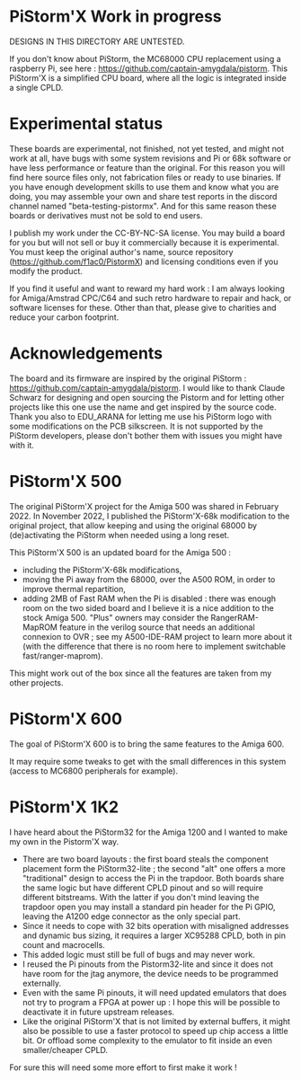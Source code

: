 # PiStorm'X Work in progress

DESIGNS IN THIS DIRECTORY ARE UNTESTED.

If you don't know about PiStorm, the MC68000 CPU replacement using a raspberry Pi, see here : https://github.com/captain-amygdala/pistorm. This PiStorm'X is a simplified CPU board, where all the logic is integrated inside a single CPLD.

# Experimental status
These boards are experimental, not finished, not yet tested, and might not work at all, have bugs with some system revisions and Pi or 68k software or have less performance or feature than the original. For this reason you will find here source files only, not fabrication files or ready to use binaries. If you have enough development skills to use them and know what you are doing, you may assemble your own and share test reports in the discord channel named "beta-testing-pistormx". And for this same reason these boards or derivatives must not be sold to end users.

I publish my work under the CC-BY-NC-SA license. You may build a board for you but will not sell or buy it commercially because it is experimental. You must keep the original author's name, source repository (https://github.com/f1ac0/PistormX) and licensing conditions even if you modify the product.

If you find it useful and want to reward my hard work : I am always looking for Amiga/Amstrad CPC/C64 and such retro hardware to repair and hack, or software licenses for these. Other than that, please give to charities and reduce your carbon footprint.

# Acknowledgements
The board and its firmware are inspired by the original PiStorm : https://github.com/captain-amygdala/pistorm.
I would like to thank Claude Schwarz for designing and open sourcing the Pistorm and for letting other projects like this one use the name and get inspired by the source code.
Thank you also to EDU_ARANA for letting me use his PiStorm logo with some modifications on the PCB silkscreen.
It is not supported by the PiStorm developers, please don't bother them with issues you might have with it.

# PiStorm'X 500
The original PiStorm'X project for the Amiga 500 was shared in February 2022. In November 2022, I published the PiStorm'X-68k modification to the original project, that allow keeping and using the original 68000 by (de)activating the PiStorm when needed using a long reset.

This PiStorm'X 500 is an updated board for the Amiga 500 :
- including the PiStorm'X-68k modifications,
- moving the Pi away from the 68000, over the A500 ROM, in order to improve thermal repartition,
- adding 2MB of Fast RAM when the Pi is disabled : there was enough room on the two sided board and I believe it is a nice addition to the stock Amiga 500. "Plus" owners may consider the RangerRAM-MapROM feature in the verilog source that needs an additional connexion to OVR ; see my A500-IDE-RAM project to learn more about it (with the difference that there is no room here to implement switchable fast/ranger-maprom).

This might work out of the box since all the features are taken from my other projects.

# PiStorm'X 600
The goal of PiStorm'X 600 is to bring the same features to the Amiga 600.

It may require some tweaks to get with the small differences in this system (access to MC6800 peripherals for example). 

# PiStorm'X 1K2
I have heard about the PiStorm32 for the Amiga 1200 and I wanted to make my own in the Pistorm'X way.

- There are two board layouts : the first board steals the component placement form the PiStorm32-lite ; the second "alt" one offers a more "traditional" design to access the Pi in the trapdoor. Both boards share the same logic but have different CPLD pinout and so will require different bitstreams. With the latter if you don't mind leaving the trapdoor open you may install a standard pin header for the Pi GPIO, leaving the A1200 edge connector as the only special part.
- Since it needs to cope with 32 bits operation with misaligned addresses and dynamic bus sizing, it requires a larger XC95288 CPLD, both in pin count and macrocells.
- This added logic must still be full of bugs and may never work.
- I reused the Pi pinouts from the Pistorm32-lite and since it does not have room for the jtag anymore, the device needs to be programmed externally.
- Even with the same Pi pinouts, it will need updated emulators that does not try to program a FPGA at power up : I hope this will be possible to deactivate it in future upstream releases.
- Like the original PiStorm'X that is not limited by external buffers, it might also be possible to use a faster protocol to speed up chip access a little bit. Or offload some complexity to the emulator to fit inside an even smaller/cheaper CPLD.

For sure this will need some more effort to first make it work !
